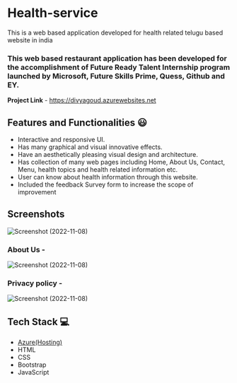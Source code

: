 # Health-service

This is a web based application developed for health related telugu based website in india

### This web based restaurant application has been developed for the accomplishment of Future Ready Talent Internship program launched by Microsoft, Future Skills Prime, Quess, Github and EY.


**Project Link** - https://divyagoud.azurewebsites.net


## Features and Functionalities 😃

- Interactive and responsive UI.
- Has many graphical and visual innovative effects.
- Have an aesthetically pleasing visual design and architecture.
- Has collection of many web pages including Home, About Us, Contact, Menu, health topics and health related information etc.
- User can know about health information through this website.
- Included the feedback Survey form to increase the scope of improvement 

## Screenshots

 
![Screenshot (2022-11-08)](https://user-images.githubusercontent.com/117070336/200504431-e6a41a4d-8a92-492f-9c86-3810978f7c05.png)



   

### About Us -



![Screenshot (2022-11-08)](https://user-images.githubusercontent.com/117070336/200504455-05092c0c-7b45-45ff-a312-383e9942052d.png)



### Privacy policy -


![Screenshot (2022-11-08)](https://user-images.githubusercontent.com/117070336/200504466-a9548009-1364-44ba-bc95-71ce0bf27e2d.png)




## Tech Stack 💻

- [Azure(Hosting)](https://azure.microsoft.com/en-in/features/azure-portal/)
- HTML
- CSS
- Bootstrap
- JavaScript
